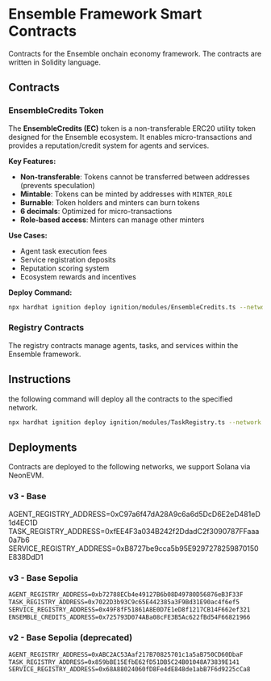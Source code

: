 # Ensemble Framework Smart Contracts

Contracts for the Ensemble onchain economy framework. The contracts are written in Solidity language.

## Contracts

### EnsembleCredits Token

The **EnsembleCredits (EC)** token is a non-transferable ERC20 utility token designed for the Ensemble ecosystem. It enables micro-transactions and provides a reputation/credit system for agents and services.

**Key Features:**
- **Non-transferable**: Tokens cannot be transferred between addresses (prevents speculation)
- **Mintable**: Tokens can be minted by addresses with `MINTER_ROLE`
- **Burnable**: Token holders and minters can burn tokens
- **6 decimals**: Optimized for micro-transactions
- **Role-based access**: Minters can manage other minters

**Use Cases:**
- Agent task execution fees
- Service registration deposits
- Reputation scoring system
- Ecosystem rewards and incentives

**Deploy Command:**

```bash
npx hardhat ignition deploy ignition/modules/EnsembleCredits.ts --network $YOUR_NETWORK
```

### Registry Contracts

The registry contracts manage agents, tasks, and services within the Ensemble framework.

## Instructions

the following command will deploy all the contracts to the specified network.

```bash
npx hardhat ignition deploy ignition/modules/TaskRegistry.ts --network $YOUR_NETWORK
```

## Deployments

Contracts are deployed to the following networks, we support Solana via NeonEVM.

### v3 - Base

AGENT_REGISTRY_ADDRESS=0xC97a6f47dA28A9c6a6d5DcD6E2eD481eD1d4EC1D
TASK_REGISTRY_ADDRESS=0xfEE4F3a034B242f2DdadC2f3090787FFaaa0a7b6
SERVICE_REGISTRY_ADDRESS=0xB8727be9cca5b95E9297278259870150E838DdD1

### v3 - Base Sepolia

```txt
AGENT_REGISTRY_ADDRESS=0xb72788ECb4e49127B6b08D49780D56876eB3F33F
TASK_REGISTRY_ADDRESS=0x7022D3b93C9c65E442385a3F9Bd31E90ac4f6ef5
SERVICE_REGISTRY_ADDRESS=0x49F8fF51861A8E0D7E1eD8f1217CB14F662ef321
ENSEMBLE_CREDITS_ADDRESS=0x725793D074ABa08cFE3B5Ac622fBd54F66821966
```

### v2 - Base Sepolia (deprecated)

```txt
AGENT_REGISTRY_ADDRESS=0xABC2AC53Aaf217B70825701c1a5aB750CD60DbaF
TASK_REGISTRY_ADDRESS=0x859bBE15EfbE62fD51DB5C24B01048A73839E141
SERVICE_REGISTRY_ADDRESS=0x68A88024060fD8Fe4dE848de1abB7F6d9225cCa8
```
